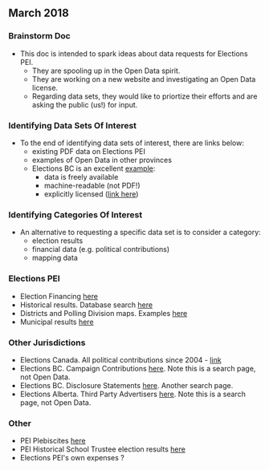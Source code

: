 
## March 2018

### Brainstorm Doc

* This doc is intended to spark ideas about data requests for Elections PEI.
    * They are spooling up in the Open Data spirit.
    * They are working on a new website and investigating an Open Data license.
    * Regarding data sets, they would like to priortize their efforts and are asking the public (us!) for input.

### Identifying Data Sets Of Interest

* To the end of identifying data sets of interest, there are links below:
    * existing PDF data on Elections PEI
    * examples of Open Data in other provinces
    * Elections BC is an excellent [example](http://elections.bc.ca/resources/statistics/):
        * data is freely available
        * machine-readable (not PDF!)
        * explicitly licensed ([link here](http://elections.bc.ca/docs/EBC-Open-Data-Licence.pdf))

### Identifying Categories Of Interest

* An alternative to requesting a specific data set is to consider a category:
    * election results
    * financial data (e.g. political contributions)
    * mapping data

### Elections PEI

* Election Financing [here](http://www.electionspei.ca/index.php?number=1046806&lang=E)
* Historical results. Database search [here](http://www.electionspei.ca/provincial/historical/results/index.php?number=1047265)
* Districts and Polling Division maps. Examples [here](http://www.electionspei.ca/index.php?number=1055690&lang=E)
* Municipal results [here](http://www.electionspei.ca/index.php?number=1046887&lang=E)

### Other Jurisdictions

* Elections Canada. All political contributions since 2004 - [link](http://www.elections.ca/content.aspx?section=fin&dir=oda&document=index&lang=e)
* Elections BC. Campaign Contributions [here](http://contributions.electionsbc.gov.bc.ca/pcs/SIGSearch.aspx). Note this is a search page, not Open Data.
* Elections BC. Disclosure Statements [here](http://contributions.electionsbc.gov.bc.ca/pcs/LESearch.aspx). Another search page.
* Elections Alberta. Third Party Advertisers [here](http://efpublic.elections.ab.ca/efTPAs.cfm?MID=TPAS_TP&TPATYPE=P). Note this is a search page, not Open Data.

### Other 

* PEI Plebiscites [here](http://www.electionspei.ca/index.php?number=1055650&lang=E)
* PEI Historical School Trustee election results [here](http://www.electionspei.ca/index.php?number=1051341&lang=E)
* Elections PEI's own expenses ?

